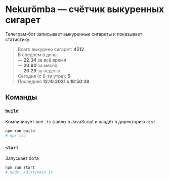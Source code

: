 # Nekurömba — счётчик выкуренных сигарет
Телеграм-бот записывает выкуренные сигареты и показывает статистику:

> Всего выкурено сигарет: **4512**\
В среднем в день:\
— **22.34** за всё время\
— **20.90** за месяц\
— **20.29** за неделю\
Сегодня (c 6-ти утра): **5**\
Последняя **12.10.2021 в 18:50:39**

## Команды

### `build`
Компилирует все `.ts` файлы в JavaScript и кладёт в директорию `dist`
```sh
npm run build
# npx tsc
```

### `start`
Запускает бота
```sh
npm run start
# node ./dist/main.js
```
